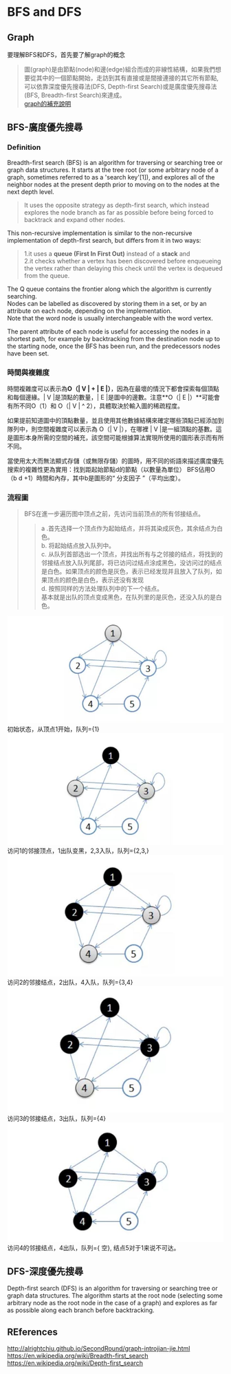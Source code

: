 # BFS and DFS
## Graph
要理解BFS和DFS，首先要了解graph的概念                          
>圖(graph)是由節點(node)和邊(edge)組合而成的非線性結構，如果我們想要從其中的一個節點開始，走訪到其有直接或是間接連接的其它所有節點,可以依靠深度優先搜尋法(DFS, Depth-first Search)或是廣度優先搜尋法(BFS, Breadth-first Search)來達成。                       
[graph的補充說明](http://alrightchiu.github.io/SecondRound/graph-introjian-jie.html)          

## BFS-廣度優先搜尋
### Definition
Breadth-first search (BFS) is an algorithm for traversing or searching tree or graph data structures. It starts at the tree root (or some arbitrary node of a graph, sometimes referred to as a 'search key'[1]), and explores all of the neighbor nodes at the present depth prior to moving on to the nodes at the next depth level.              
         
>It uses the opposite strategy as depth-first search, which instead explores the node branch as far as possible before being forced to backtrack and expand other nodes.        
          
This non-recursive implementation is similar to the non-recursive implementation of depth-first search, but differs from it in two ways:
           
>1.it uses a **queue (First In First Out)** instead of a **stack** and          
2.it checks whether a vertex has been discovered before enqueueing the vertex rather than delaying this check until the vertex is dequeued from the queue.             
             
The Q queue contains the frontier along which the algorithm is currently searching.          
Nodes can be labelled as discovered by storing them in a set, or by an attribute on each node, depending on the implementation.             
Note that the word node is usually interchangeable with the word vertex.          

The parent attribute of each node is useful for accessing the nodes in a shortest path, for example by backtracking from the destination node up to the starting node, once the BFS has been run, and the predecessors nodes have been set.             
           
### 時間與複雜度           
時間複雜度可以表示為**O（| V | + | E |）**，因為在最壞的情況下都會探索每個頂點和每個邊緣。| V |是頂點的數量，| E |是圖中的邊數。注意**O（| E |）**可能會有所不同O（1）和 O（| V | ^ 2），具體取決於輸入圖的稀疏程度。         
           
如果提前知道圖中的頂點數量，並且使用其他數據結構來確定哪些頂點已經添加到隊列中，則空間複雜度可以表示為 O（| V |），在哪裡 | V |是一組頂點的基數。這是圖形本身所需的空間的補充，該空間可能根據算法實現所使用的圖形表示而有所不同。       
            
當使用太大而無法顯式存儲（或無限存儲）的圖時，用不同的術語來描述廣度優先搜索的複雜性更為實用：找到距起始節點d的節點（以數量為單位） BFS佔用O（b d +1）時間和內存，其中b是圖形的“ 分支因子 ”（平均出度）。        
          
### 流程圖         
>BFS在進一步遍历图中顶点之前，先访问当前顶点的所有邻接结点。               
>>a .首先选择一个顶点作为起始结点，并将其染成灰色，其余结点为白色。         
b. 将起始结点放入队列中。            
c. 从队列首部选出一个顶点，并找出所有与之邻接的结点，将找到的邻接结点放入队列尾部，将已访问过结点涂成黑色，没访问过的结点是白色。如果顶点的颜色是灰色，表示已经发现并且放入了队列，如果顶点的颜色是白色，表示还没有发现            
d. 按照同样的方法处理队列中的下一个结点。             
>基本就是出队的顶点变成黑色，在队列里的是灰色，还没入队的是白色。        
              
![image](https://github.com/wangshuti/DSA/blob/master/week12/BFS1.JPG)         
初始状态，从顶点1开始，队列={1}              
![image](https://github.com/wangshuti/DSA/blob/master/week12/BFS2.JPG)         
访问1的邻接顶点，1出队变黑，2,3入队，队列={2,3,}             
![image](https://github.com/wangshuti/DSA/blob/master/week12/BFS3.JPG)   
访问2的邻接结点，2出队，4入队，队列={3,4}             
![image](https://github.com/wangshuti/DSA/blob/master/week12/BFS4.JPG)   
访问3的邻接结点，3出队，队列={4}          
![image](https://github.com/wangshuti/DSA/blob/master/week12/BFS5.JPG)         
访问4的邻接结点，4出队，队列={ 空}, 结点5对于1来说不可达。         
           
## DFS-深度優先搜尋          
Depth-first search (DFS) is an algorithm for traversing or searching tree or graph data structures. The algorithm starts at the root node (selecting some arbitrary node as the root node in the case of a graph) and explores as far as possible along each branch before backtracking.          




## REferences
http://alrightchiu.github.io/SecondRound/graph-introjian-jie.html       
https://en.wikipedia.org/wiki/Breadth-first_search           
https://en.wikipedia.org/wiki/Depth-first_search
 
